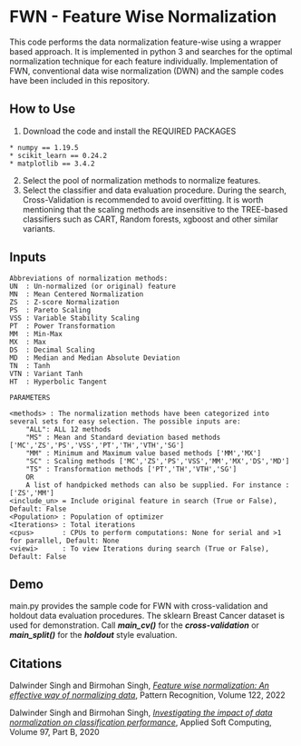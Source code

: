 # FWN - Feature Wise Normalization

This code performs the data normalization feature-wise using a wrapper based approach. It is implemented in python 3 and searches for the optimal normalization technique for each feature individually. Implementation of FWN, conventional data wise normalization (DWN) and the sample codes have been included in this repository.

How to Use
-----------

1. Download the code and install the REQUIRED PACKAGES
```
* numpy == 1.19.5
* scikit_learn == 0.24.2
* matplotlib == 3.4.2
```
2. Select the pool of normalization methods to normalize features.
3. Select the classifier and data evaluation procedure. During the search, Cross-Validation is recommended to avoid overfitting. It is worth mentioning that the scaling methods are insensitive to the TREE-based classifiers such as CART, Random forests, xgboost and other similar variants.

Inputs
-----------
```
Abbreviations of normalization methods:
UN  : Un-normalized (or original) feature
MN  : Mean Centered Normalization
ZS  : Z-score Normalization
PS  : Pareto Scaling
VSS : Variable Stability Scaling
PT  : Power Transformation
MM  : Min-Max
MX  : Max
DS  : Decimal Scaling
MD  : Median and Median Absolute Deviation
TN  : Tanh
VTN : Variant Tanh
HT  : Hyperbolic Tangent

PARAMETERS

<methods> : The normalization methods have been categorized into several sets for easy selection. The possible inputs are:
    "ALL": ALL 12 methods
    "MS" : Mean and Standard deviation based methods ['MC','ZS','PS','VSS','PT','TH','VTH','SG']
    "MM" : Minimum and Maximum value based methods ['MM','MX']
    "SC" : Scaling methods ['MC','ZS','PS','VSS','MM','MX','DS','MD']
    "TS" : Transformation methods ['PT','TH','VTH','SG'] 
    OR
    A list of handpicked methods can also be supplied. For instance : ['ZS','MM']
<include_un> = Include original feature in search (True or False), Default: False 
<Population> : Population of optimizer
<Iterations> : Total iterations
<cpus>       : CPUs to perform computations: None for serial and >1 for parallel, Default: None
<viewi>      : To view Iterations during search (True or False), Default: False
```
Demo
-----------
main.py provides the sample code for FWN with cross-validation and holdout data evaluation procedures. The sklearn Breast Cancer dataset is used for demonstration. Call ***main_cv()*** for the ***cross-validation*** or ***main_split()*** for the ***holdout*** style evaluation.

Citations
-----------
Dalwinder Singh and Birmohan Singh, *[Feature wise normalization: An effective way of normalizing data](https://www.sciencedirect.com/science/article/pii/S0031320321004878)*, Pattern Recognition, Volume 122, 2022

Dalwinder Singh and Birmohan Singh, *[Investigating the impact of data normalization on classification performance](https://doi.org/10.1016/j.asoc.2019.105524)*, Applied Soft Computing, Volume 97, Part B, 2020
